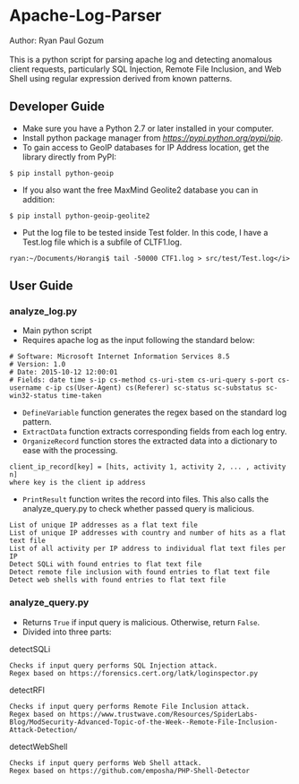 # Apache-Log-Parser
Author: Ryan Paul Gozum<br/><br/>
This is a python script for parsing apache log and detecting anomalous client requests, particularly SQL Injection, Remote File Inclusion, and Web Shell using regular expression derived from known patterns. 


## Developer Guide
* Make sure you have a Python 2.7 or later installed in your computer.
* Install python package manager from <i>https://pypi.python.org/pypi/pip</i>.
* To gain access to GeoIP databases for IP Address location, get the library directly from PyPI: 
```
$ pip install python-geoip
```
* If you also want the free MaxMind Geolite2 database you can in addition:
```
$ pip install python-geoip-geolite2
```
* Put the log file to be tested inside Test folder. In this code, I have a Test.log file which is a subfile of CLTF1.log. 
```
ryan:~/Documents/Horangi$ tail -50000 CTF1.log > src/test/Test.log</i>
```

## User Guide
### analyze_log.py
* Main python script
* Requires apache log as the input following the standard below:
```
# Software: Microsoft Internet Information Services 8.5
# Version: 1.0
# Date: 2015-10-12 12:00:01
# Fields: date time s-ip cs-method cs-uri-stem cs-uri-query s-port cs-username c-ip cs(User-Agent) cs(Referer) sc-status sc-substatus sc-win32-status time-taken
```
* `DefineVariable` function generates the regex based on the standard log pattern.
* `ExtractData` function extracts corresponding fields from each log entry.
* `OrganizeRecord` function stores the extracted data into a dictionary to ease with the processing.
```
client_ip_record[key] = [hits, activity 1, activity 2, ... , activity n] 
where key is the client ip address
```
* `PrintResult` function writes the record into files. This also calls the analyze_query.py to check whether passed query is malicious.

```
List of unique IP addresses as a flat text file
List of unique IP addresses with country and number of hits as a flat text file
List of all activity per IP address to individual flat text files per IP
Detect SQLi with found entries to flat text file
Detect remote file inclusion with found entries to flat text file
Detect web shells with found entries to flat text file
```

### analyze_query.py
* Returns `True` if input query is malicious. Otherwise, return `False`.
* Divided into three parts:

detectSQLi
```
Checks if input query performs SQL Injection attack.
Regex based on https://forensics.cert.org/latk/loginspector.py
```

detectRFI
```
Checks if input query performs Remote File Inclusion attack.
Regex based on https://www.trustwave.com/Resources/SpiderLabs-Blog/ModSecurity-Advanced-Topic-of-the-Week--Remote-File-Inclusion-Attack-Detection/
```

detectWebShell
```
Checks if input query performs Web Shell attack.
Regex based on https://github.com/emposha/PHP-Shell-Detector
```
